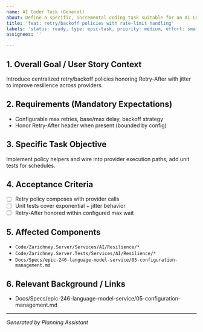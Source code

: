 ```yaml
---
name: AI Coder Task (General)
about: Define a specific, incremental coding task suitable for an AI Coder agent.
title: 'feat: retry/backoff policies with rate-limit handling'
labels: 'status: ready, type: epic-task, priority: medium, effort: small, component: api, epic: language-model-service-v2'
assignees: ''

---
```


## 1. Overall Goal / User Story Context

Introduce centralized retry/backoff policies honoring Retry-After with jitter to improve resilience across providers.

## 2. Requirements (Mandatory Expectations)

- Configurable max retries, base/max delay, backoff strategy
- Honor Retry-After header when present (bounded by config)

## 3. Specific Task Objective

Implement policy helpers and wire into provider execution paths; add unit tests for schedules.

## 4. Acceptance Criteria

- [ ] Retry policy composes with provider calls
- [ ] Unit tests cover exponential + jitter behavior
- [ ] Retry-After honored within configured max wait

## 5. Affected Components

- `Code/Zarichney.Server/Services/AI/Resilience/*`
- `Code/Zarichney.Server.Tests/Services/AI/Resilience/*`
- `Docs/Specs/epic-246-language-model-service/05-configuration-management.md`

## 6. Relevant Background / Links

- Docs/Specs/epic-246-language-model-service/05-configuration-management.md

---
*Generated by Planning Assistant*

